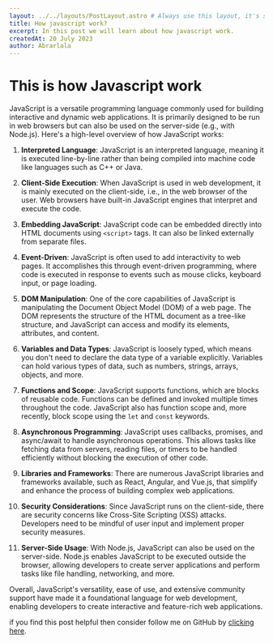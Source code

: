 ```yaml
---
layout: ../../layouts/PostLayout.astro # Always use this layout, it's so the post gets properly styled
title: How javascript work?
excerpt: In this post we will learn about how javascript work.
createdAt: 20 July 2023
author: Abrarlala
---
```


# This is how Javascript work 
JavaScript is a versatile programming language commonly used for building interactive and dynamic web applications. It is primarily designed to be run in web browsers but can also be used on the server-side (e.g., with Node.js). Here's a high-level overview of how JavaScript works:

1. **Interpreted Language**: JavaScript is an interpreted language, meaning it is executed line-by-line rather than being compiled into machine code like languages such as C++ or Java.

2. **Client-Side Execution**: When JavaScript is used in web development, it is mainly executed on the client-side, i.e., in the web browser of the user. Web browsers have built-in JavaScript engines that interpret and execute the code.

3. **Embedding JavaScript**: JavaScript code can be embedded directly into HTML documents using `<script>` tags. It can also be linked externally from separate files.

4. **Event-Driven**: JavaScript is often used to add interactivity to web pages. It accomplishes this through event-driven programming, where code is executed in response to events such as mouse clicks, keyboard input, or page loading.

5. **DOM Manipulation**: One of the core capabilities of JavaScript is manipulating the Document Object Model (DOM) of a web page. The DOM represents the structure of the HTML document as a tree-like structure, and JavaScript can access and modify its elements, attributes, and content.

6. **Variables and Data Types**: JavaScript is loosely typed, which means you don't need to declare the data type of a variable explicitly. Variables can hold various types of data, such as numbers, strings, arrays, objects, and more.

7. **Functions and Scope**: JavaScript supports functions, which are blocks of reusable code. Functions can be defined and invoked multiple times throughout the code. JavaScript also has function scope and, more recently, block scope using the `let` and `const` keywords.

8. **Asynchronous Programming**: JavaScript uses callbacks, promises, and async/await to handle asynchronous operations. This allows tasks like fetching data from servers, reading files, or timers to be handled efficiently without blocking the execution of other code.

9. **Libraries and Frameworks**: There are numerous JavaScript libraries and frameworks available, such as React, Angular, and Vue.js, that simplify and enhance the process of building complex web applications.

10. **Security Considerations**: Since JavaScript runs on the client-side, there are security concerns like Cross-Site Scripting (XSS) attacks. Developers need to be mindful of user input and implement proper security measures.

11. **Server-Side Usage**: With Node.js, JavaScript can also be used on the server-side. Node.js enables JavaScript to be executed outside the browser, allowing developers to create server applications and perform tasks like file handling, networking, and more.

Overall, JavaScript's versatility, ease of use, and extensive community support have made it a foundational language for web development, enabling developers to create interactive and feature-rich web applications.
   
if you find this post helpful then consider  follow me on GitHub by [clicking here](https://github.com/Abrarlala).
